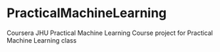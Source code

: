 # PracticalMachineLearning
Coursera JHU Practical Machine Learning
Course project for Practical Machine Learning class
